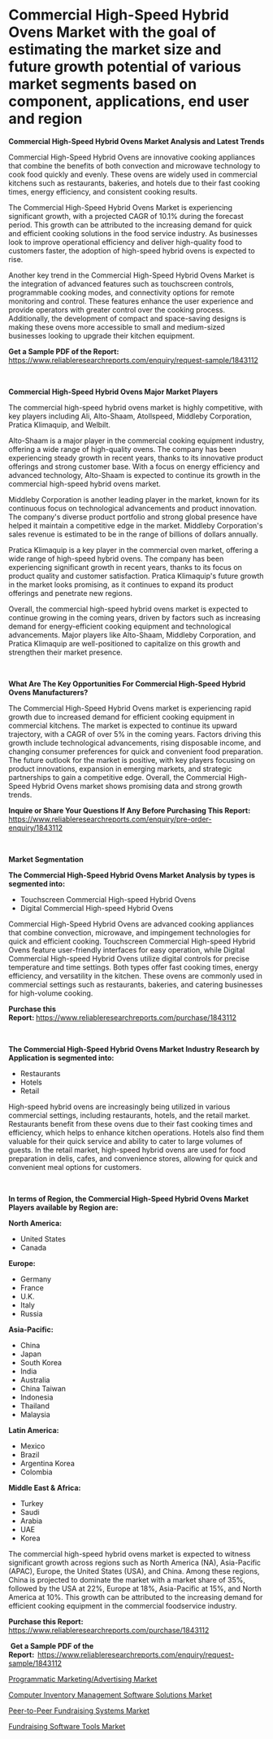 <p><h1>Commercial High-Speed Hybrid Ovens Market with the goal of estimating the market size and future growth potential of various market segments based on component, applications, end user and region</h1></p><p><strong>Commercial High-Speed Hybrid Ovens Market Analysis and Latest Trends</strong></p>
<p><p>Commercial High-Speed Hybrid Ovens are innovative cooking appliances that combine the benefits of both convection and microwave technology to cook food quickly and evenly. These ovens are widely used in commercial kitchens such as restaurants, bakeries, and hotels due to their fast cooking times, energy efficiency, and consistent cooking results.</p><p>The Commercial High-Speed Hybrid Ovens Market is experiencing significant growth, with a projected CAGR of 10.1% during the forecast period. This growth can be attributed to the increasing demand for quick and efficient cooking solutions in the food service industry. As businesses look to improve operational efficiency and deliver high-quality food to customers faster, the adoption of high-speed hybrid ovens is expected to rise.</p><p>Another key trend in the Commercial High-Speed Hybrid Ovens Market is the integration of advanced features such as touchscreen controls, programmable cooking modes, and connectivity options for remote monitoring and control. These features enhance the user experience and provide operators with greater control over the cooking process. Additionally, the development of compact and space-saving designs is making these ovens more accessible to small and medium-sized businesses looking to upgrade their kitchen equipment.</p></p>
<p><strong>Get a Sample PDF of the Report:&nbsp;</strong> <a href="https://www.reliableresearchreports.com/enquiry/request-sample/1843112">https://www.reliableresearchreports.com/enquiry/request-sample/1843112</a></p>
<p>&nbsp;</p>
<p><strong>Commercial High-Speed Hybrid Ovens Major Market Players</strong></p>
<p><p>The commercial high-speed hybrid ovens market is highly competitive, with key players including Ali, Alto-Shaam, Atollspeed, Middleby Corporation, Pratica Klimaquip, and Welbilt.</p><p>Alto-Shaam is a major player in the commercial cooking equipment industry, offering a wide range of high-quality ovens. The company has been experiencing steady growth in recent years, thanks to its innovative product offerings and strong customer base. With a focus on energy efficiency and advanced technology, Alto-Shaam is expected to continue its growth in the commercial high-speed hybrid ovens market.</p><p>Middleby Corporation is another leading player in the market, known for its continuous focus on technological advancements and product innovation. The company's diverse product portfolio and strong global presence have helped it maintain a competitive edge in the market. Middleby Corporation's sales revenue is estimated to be in the range of billions of dollars annually.</p><p>Pratica Klimaquip is a key player in the commercial oven market, offering a wide range of high-speed hybrid ovens. The company has been experiencing significant growth in recent years, thanks to its focus on product quality and customer satisfaction. Pratica Klimaquip's future growth in the market looks promising, as it continues to expand its product offerings and penetrate new regions.</p><p>Overall, the commercial high-speed hybrid ovens market is expected to continue growing in the coming years, driven by factors such as increasing demand for energy-efficient cooking equipment and technological advancements. Major players like Alto-Shaam, Middleby Corporation, and Pratica Klimaquip are well-positioned to capitalize on this growth and strengthen their market presence.</p></p>
<p>&nbsp;</p>
<p><strong>What Are The Key Opportunities For Commercial High-Speed Hybrid Ovens Manufacturers?</strong></p>
<p><p>The Commercial High-Speed Hybrid Ovens market is experiencing rapid growth due to increased demand for efficient cooking equipment in commercial kitchens. The market is expected to continue its upward trajectory, with a CAGR of over 5% in the coming years. Factors driving this growth include technological advancements, rising disposable income, and changing consumer preferences for quick and convenient food preparation. The future outlook for the market is positive, with key players focusing on product innovations, expansion in emerging markets, and strategic partnerships to gain a competitive edge. Overall, the Commercial High-Speed Hybrid Ovens market shows promising data and strong growth trends.</p></p>
<p><strong>Inquire or Share Your Questions If Any Before Purchasing This Report:</strong> <a href="https://www.reliableresearchreports.com/enquiry/pre-order-enquiry/1843112">https://www.reliableresearchreports.com/enquiry/pre-order-enquiry/1843112</a></p>
<p>&nbsp;</p>
<p><strong>Market Segmentation</strong></p>
<p><strong>The Commercial High-Speed Hybrid Ovens Market Analysis by types is segmented into:</strong></p>
<p><ul><li>Touchscreen Commercial High-speed Hybrid Ovens</li><li>Digital Commercial High-speed Hybrid Ovens</li></ul></p>
<p><p>Commercial High-Speed Hybrid Ovens are advanced cooking appliances that combine convection, microwave, and impingement technologies for quick and efficient cooking. Touchscreen Commercial High-speed Hybrid Ovens feature user-friendly interfaces for easy operation, while Digital Commercial High-speed Hybrid Ovens utilize digital controls for precise temperature and time settings. Both types offer fast cooking times, energy efficiency, and versatility in the kitchen. These ovens are commonly used in commercial settings such as restaurants, bakeries, and catering businesses for high-volume cooking.</p></p>
<p><strong>Purchase this Report:&nbsp;</strong><a href="https://www.reliableresearchreports.com/purchase/1843112">https://www.reliableresearchreports.com/purchase/1843112</a></p>
<p>&nbsp;</p>
<p><strong>The Commercial High-Speed Hybrid Ovens Market Industry Research by Application is segmented into:</strong></p>
<p><ul><li>Restaurants</li><li>Hotels</li><li>Retail</li></ul></p>
<p><p>High-speed hybrid ovens are increasingly being utilized in various commercial settings, including restaurants, hotels, and the retail market. Restaurants benefit from these ovens due to their fast cooking times and efficiency, which helps to enhance kitchen operations. Hotels also find them valuable for their quick service and ability to cater to large volumes of guests. In the retail market, high-speed hybrid ovens are used for food preparation in delis, cafes, and convenience stores, allowing for quick and convenient meal options for customers.</p></p>
<p>&nbsp;</p>
<p><strong>In terms of Region, the Commercial High-Speed Hybrid Ovens Market Players available by Region are:</strong></p>
<p>
    <p> <strong> North America: </strong>
        <ul>
            <li>United States</li>
            <li>Canada</li>
        </ul>
        </p> 
    <p> <strong> Europe: </strong>
        <ul>
            <li>Germany</li>
            <li>France</li>
            <li>U.K.</li>
            <li>Italy</li>
            <li>Russia</li>
        </ul>
        </p> 
    <p> <strong> Asia-Pacific: </strong>
        <ul>
            <li>China</li>
            <li>Japan</li>
            <li>South Korea</li>
            <li>India</li>
            <li>Australia</li>
            <li>China Taiwan</li>
            <li>Indonesia</li>
            <li>Thailand</li>
            <li>Malaysia</li>
        </ul>
        </p> 
    <p> <strong> Latin America: </strong>
        <ul>
            <li>Mexico</li>
            <li>Brazil</li>
            <li>Argentina Korea</li>
            <li>Colombia</li>
        </ul>
        </p> 
    <p> <strong> Middle East & Africa: </strong>
        <ul>
            <li>Turkey</li>
            <li>Saudi</li>
            <li>Arabia</li>
            <li>UAE</li>
            <li>Korea</li>
        </ul>
    </p>
    </p>
<p><p>The commercial high-speed hybrid ovens market is expected to witness significant growth across regions such as North America (NA), Asia-Pacific (APAC), Europe, the United States (USA), and China. Among these regions, China is projected to dominate the market with a market share of 35%, followed by the USA at 22%, Europe at 18%, Asia-Pacific at 15%, and North America at 10%. This growth can be attributed to the increasing demand for efficient cooking equipment in the commercial foodservice industry.</p></p>
<p><strong>Purchase this Report: </strong><a href="https://www.reliableresearchreports.com/purchase/1843112">https://www.reliableresearchreports.com/purchase/1843112</a></p>
<p>&nbsp;<strong>Get a Sample PDF of the Report:&nbsp;&nbsp;</strong><a href="https://www.reliableresearchreports.com/enquiry/request-sample/1843112">https://www.reliableresearchreports.com/enquiry/request-sample/1843112</a></p>
<p><strong></strong></p>
<p><p><a href="https://github.com/pgtimber/Market-Research-Report-List-1/blob/main/programmatic-marketingadvertising-market.md">Programmatic Marketing/Advertising Market</a></p><p><a href="https://github.com/JameTravis/Market-Research-Report-List-3/blob/main/computer-inventory-management-software-solutions-market.md">Computer Inventory Management Software Solutions Market</a></p><p><a href="https://github.com/arionmp/Market-Research-Report-List-2/blob/main/peer-to-peer-fundraising-systems-market.md">Peer-to-Peer Fundraising Systems Market</a></p><p><a href="https://github.com/lataunyatinikmelvin59ilbd0dv/Market-Research-Report-List-1/blob/main/fundraising-software-tools-market.md">Fundraising Software Tools Market</a></p></p>